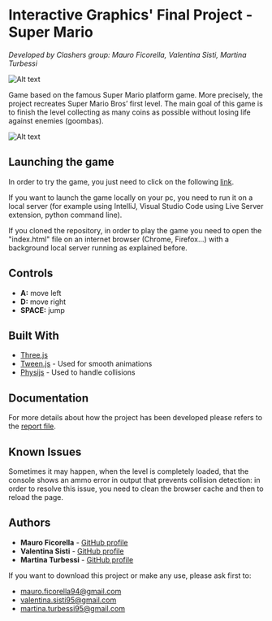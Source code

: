 # Interactive Graphics' Final Project - Super Mario
*Developed by Clashers group: Mauro Ficorella, Valentina Sisti, Martina Turbessi*

![Alt text](https://github.com/SapienzaInteractiveGraphicsCourse/final-project-clashers/blob/master/img/title.png)

Game based on the famous Super Mario platform game. More precisely, the project recreates Super Mario Bros’ first level.
The main goal of this game is to finish the level collecting as many coins as possible without losing life against enemies (goombas). 

![Alt text](https://github.com/SapienzaInteractiveGraphicsCourse/final-project-clashers/blob/master/img/previewGame.png)

## Launching the game

In order to try the game, you just need to click on the following [link](https://sapienzainteractivegraphicscourse.github.io/final-project-clashers/index.html).

If you want to launch the game locally on your pc, you need to run it on a local server (for example using IntelliJ, Visual Studio Code using Live Server extension, python command line).

If you cloned the repository, in order to play the game you need to open the "index.html" file on an internet browser (Chrome, Firefox...) with a background local server running as explained before.

## Controls

* **A:** move left
* **D:** move right
* **SPACE:** jump

## Built With

* [Three.js](https://threejs.org/)
* [Tween.js](https://github.com/tweenjs/tween.js) - Used for smooth animations
* [Physijs](https://chandlerprall.github.io/Physijs/) - Used to handle collisions

## Documentation

For more details about how the project has been developed please refers to the [report file]().

## Known Issues

Sometimes it may happen, when the level is completely loaded, that the console shows an ammo error in output that prevents collision detection: in order to resolve this issue, you need to clean the browser cache and then to reload the page.

## Authors

* **Mauro Ficorella** - [GitHub profile](https://github.com/mauroficorella)
* **Valentina Sisti** - [GitHub profile](https://github.com/ValeSisti)
* **Martina Turbessi** - [GitHub profile](https://github.com/martinaturbessi)

If you want to download this project or make any use, please ask first to:
* mauro.ficorella94@gmail.com
* valentina.sisti95@gmail.com
* martina.turbessi95@gmail.com

